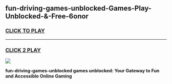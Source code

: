 
## fun-driving-games-unblocked-Games-Play-Unblocked-&-Free-6onor
<h3>
<a href="https://premium76.site?title=fun-driving-games-unblocked&ref=24A">CLICK TO PLAY</a></h3>
<hr>

<h3>
<a href="https://premium76.site?title=fun-driving-games-unblocked&ref=24A">CLICK 2 PLAY</a>
  
</h3>

<a href="https://premium76.site?title=fun-driving-games-unblocked&ref=24A"><img src="https://clearcache.store/games.png"></a>


**fun-driving-games-unblocked games unblocked: Your Gateway to Fun and Accessible Online Gaming**
